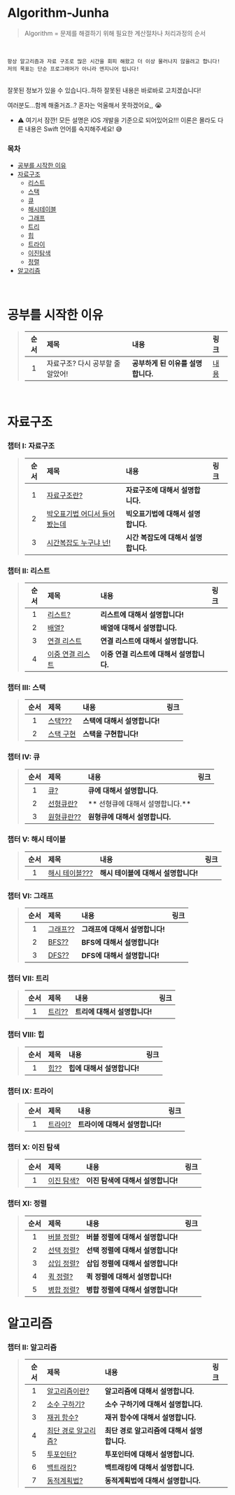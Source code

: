 # Algorithm-Junha
>Algorithm = 문제를 해결하기 위해 필요한 계산절차나 처리과정의 순서

<br>

```
항상 알고리즘과 자료 구조로 많은 시간을 회피 해왔고 더 이상 물러나지 않을려고 합니다!
저의 목표는 단순 프로그래머가 아니라 엔지니어 입니다!
```

<br>
잘못된 정보가 있을 수 있습니다..하하 잘못된 내용은 바로바로 고치겠습니다!
<br>

여러분도...함께 해줄거죠..? 혼자는 억울해서 못하겠어요,, 😭
<br>

* ⚠️ 여기서 잠깐! 모든 설명은 iOS 개발을 기준으로 되어있어요!!! 이론은 몰라도 다른 내용은 Swift 언어를 숙지해주세요! 😅

### 목차

* [공부를 시작한 이유](#공부를_시작한_이유)
* [자료구조](#자료구조)
    * [리스트](#리스트)
    * [스택](#스택)
    * [큐](#큐)
    * [해시테이블](#해시테이블)
    * [그래프](#리스트)
    * [트리](#스택)
    * [힙](#큐)
    * [트라이](#트라이)
    * [이진탐색](#이진탐색)
    * [정렬](#정렬)
* [알고리즘](#알고리즘)

<br>

# <a id="공부를_시작한_이유"></a> 공부를 시작한 이유
  > | 순서 | 제목 | 내용 | 링크 |
  > |:---:| :--- | :--- | :--- |
  > |1| 자료구조? 다시 공부할 줄 알았어! | **공부하게 된 이유를 설명합니다.** | [내용](https://github.com/jjunhaa0211/Algorithm-Junha/blob/main/0/공부_시작_이유.md) |

<br>

# <a id="자료구조"></a> 자료구조
### **챕터 I: 자료구조**
  > | 순서 | 제목 | 내용 | 링크 |
  > |:---:| :--- | :--- | :--- |
  > |1|[자료구조란?]() | **자료구조에 대해서 설명합니다.** |
  > |2|[박오표기법 어디서 들어봤는데]() | **빅오표기법에 대해서 설명합니다.** |
  > |3|[시간복잡도 누구냐 넌!]() | **시간 복잡도에 대해서 설명합니다.** |

### **챕터 II: 리스트**<a id="리스트"></a>
  > | 순서 | 제목 | 내용 | 링크 |
  > |:---:| :--- | :--- | :--- |
  > |1|[리스트?]() | **리스트에 대해서 설명합니다!** |
  > |2|[배열?]() | **배열애 대해서 설명합니다.** |
  > |3|[연결 리스트]() | **연결 리스트에 대해서 설명합니다.** |
  > |4|[이중 연결 리스트]() | **이중 연결 리스트에 대해서 설명합니다.** |

### **챕터 III: 스택**<a id="스택"></a>
  > | 순서 | 제목 | 내용 | 링크 |
  > |:---:| :--- | :--- | :--- |
  > |1|[스택???]() | **스택에 대해서 설명합니다!** |
  > |2|[스택 구현]() | **스택을 구현합니다!** |

### **챕터 IV: 큐**<a id="큐"></a>
  > | 순서 | 제목 | 내용 | 링크 |
  > |:---:| :--- | :--- | :--- |
  > |1|[큐?]() | **큐에 대해서 설명합니다.** |
  > |2|[선형큐란?]() | ** 선형큐에 대해서 설명합니다.** |
  > |3|[원형큐란??]() | **원형큐에 대해서 설명합니다.** |

### **챕터 V: 해시 테이블**<a id="해시테이블"></a>
  > | 순서 | 제목 | 내용 | 링크 |
  > |:---:| :--- | :--- | :--- |
  > |1|[해시 테이블???]() | **해시 테이블에 대해서 설명합니다!** |

### **챕터 VI: 그래프**<a id="그래프"></a>
  > | 순서 | 제목 | 내용 | 링크 |
  > |:---:| :--- | :--- | :--- |
  > |1|[그래프??]() | **그래프에 대해서 설명합니다!** |
  > |2|[BFS??]() | **BFS에 대해서 설명합니다!** |
  > |3|[DFS??]() | **DFS에 대해서 설명합니다!** |

### **챕터 VII: 트리**<a id="트리"></a>
  > | 순서 | 제목 | 내용 | 링크 |
  > |:---:| :--- | :--- | :--- |
  > |1|[트리??]() | **트리에 대해서 설명합니다!** |

### **챕터 VIII: 힙**<a id="힙"></a>
  > | 순서 | 제목 | 내용 | 링크 |
  > |:---:| :--- | :--- | :--- |
  > |1|[힙??]() | **힙에 대해서 설명합니다!** |

### **챕터 IX: 트라이**<a id="트라이"></a>
  > | 순서 | 제목 | 내용 | 링크 |
  > |:---:| :--- | :--- | :--- |
  > |1|[트라이?]() | **트라이에 대해서 설명합니다!** |

### **챕터 X: 이진 탐색**<a id="이진탐색"></a>
  > | 순서 | 제목 | 내용 | 링크 |
  > |:---:| :--- | :--- | :--- |
  > |1|[이진 탐색?]() | **이진 탐색에 대해서 설명합니다!** |

### **챕터 XI: 정렬**<a id="정렬"></a>
  > | 순서 | 제목 | 내용 | 링크 |
  > |:---:| :--- | :--- | :--- |
  > |1|[버블 정렬?]() | **버블 정렬에 대해서 설명합니다!** |
  > |2|[선택 정렬?]() | **선택 정렬에 대해서 설명합니다!** |
  > |3|[삽입 정렬?]() | **삽입 정렬에 대해서 설명합니다!** |
  > |4|[퀵 정렬?]() | **퀵 정렬에 대해서 설명합니다!** |
  > |5|[병합 정렬?]() | **병합 정렬에 대해서 설명합니다!** |

# <a id="알고리즘"></a> 알고리즘
### **챕터 II: 알고리즘**
  > | 순서 | 제목 | 내용 | 링크 |
  > |:---:| :--- | :--- | :--- |
  > |1|[알고리즘이란?]() | **알고리즘에 대해서 설명합니다.** |
  > |2|[소수 구하기?]() | **소수 구하기에 대해서 설명합니다.** |
  > |3|[재귀 함수?]() | **재귀 함수에 대해서 설명합니다.** |
  > |4|[최단 경로 알고리즘?]() | **최단 경로 알고리즘에 대해서 설명합니다.** |
  > |5|[투포인터?]() | **투포인터에 대해서 설명합니다.** |
  > |6|[백트래킹?]() | **백트래킹에 대해서 설명합니다.** |
  > |7|[동적계획법?]() | **동적계획법에 대해서 설명합니다.** |

  <br>
